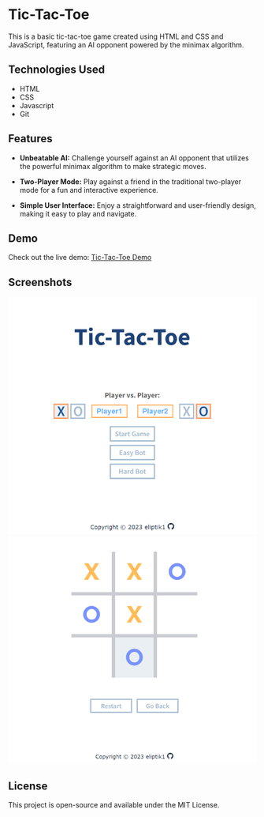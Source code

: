 # Tic-Tac-Toe

This is a basic tic-tac-toe game created using HTML and CSS and JavaScript, featuring an AI opponent powered by the minimax algorithm.

## Technologies Used

- HTML
- CSS
- Javascript
- Git

## Features

- **Unbeatable AI:** Challenge yourself against an AI opponent that utilizes the powerful minimax algorithm to make strategic moves.

- **Two-Player Mode:** Play against a friend in the traditional two-player mode for a fun and interactive experience.

- **Simple User Interface:** Enjoy a straightforward and user-friendly design, making it easy to play and navigate.

## Demo

Check out the live demo: [Tic-Tac-Toe Demo](https://eliptik1.github.io/tic-tac-toe/)

## Screenshots
![](./images/ttt2.png)
![](./images/ttt1.png)

## License

This project is open-source and available under the MIT License.
